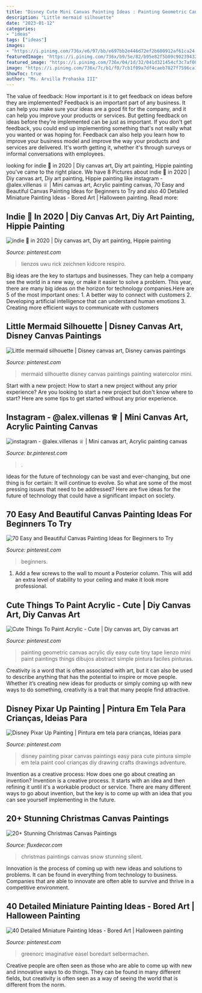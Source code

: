 ```yaml
---
title: "Disney Cute Mini Canvas Painting Ideas : Painting Geometric Canvas Acrylic Diy Easy Cute Tiny Tape Lienzo Mini Paint Paintings Things Dibujos Abstract Simple Pintura Faciles Pinturas"
description: "Little mermaid silhouette"
date: "2023-01-12"
categories:
- "ideas"
tags: ["ideas"]
images:
- "https://i.pinimg.com/736x/e6/97/bb/e697bb2e446d72ef2b600912af61ca24--little-mermaid-silhouette-big-little.jpg"
featuredImage: "https://i.pinimg.com/736x/b9/5e/82/b95e82f5b09c902394324e07b0d3fc8d.jpg"
featured_image: "https://i.pinimg.com/736x/04/1d/32/041d321454cf3c7af00d43973e76c1e3.jpg"
image: "https://i.pinimg.com/736x/7c/b1/f0/7cb1f09a7df4caeb7827f7596ca10dda--disney-drawings-art-drawings.jpg"
ShowToc: true
author: "Ms. Arvilla Prohaska III"
---
```



The value of feedback: How important is it to get feedback on ideas before they are implemented?
Feedback is an important part of any business. It can help you make sure your ideas are a good fit for the company, and it can help you improve your products or services. But getting feedback on ideas before they're implemented can be just as important. If you don't get feedback, you could end up implementing something that's not really what you wanted or was hoping for. Feedback can also help you learn how to improve your business model and improve the way your products and services are delivered. It's worth getting it, whether it's through surveys or informal conversations with employees.

	

		
looking for indie 🍄 in 2020 | Diy canvas art, Diy art painting, Hippie painting you've came to the right place. We have 8 Pictures about indie 🍄 in 2020 | Diy canvas art, Diy art painting, Hippie painting like instagram - @alex.villenas ♕ | Mini canvas art, Acrylic painting canvas, 70 Easy and Beautiful Canvas Painting Ideas for Beginners to Try and also 40 Detailed Miniature Painting Ideas - Bored Art | Halloween painting. Read more:
		
    
## Indie 🍄 In 2020 | Diy Canvas Art, Diy Art Painting, Hippie Painting

<img loading=lazy src="https://i.pinimg.com/736x/04/1d/32/041d321454cf3c7af00d43973e76c1e3.jpg" onerror="this.onerror=null;this.src='https://tse3.mm.bing.net/th?id=OIP.bG1JmRkMQk9zE0Sk3nJGPAHaJ3&amp;pid=15.1';" alt="indie 🍄 in 2020 | Diy canvas art, Diy art painting, Hippie painting">

_Source: pinterest.com_

>lienzos uwu rick zeichnen kidcore respiro. 

	

Big ideas are the key to startups and businesses. They can help a company see the world in a new way, or make it easier to solve a problem. This year, there are many big ideas on the horizon for technology companies.Here are 5 of the most important ones: 1. A better way to connect with customers 2. Developing artificial intelligence that can understand human emotions 3. Creating more efficient ways to communicate with customers 
    
## Little Mermaid Silhouette | Disney Canvas Art, Disney Canvas Paintings

<img loading=lazy src="https://i.pinimg.com/736x/e6/97/bb/e697bb2e446d72ef2b600912af61ca24--little-mermaid-silhouette-big-little.jpg" onerror="this.onerror=null;this.src='https://tse4.mm.bing.net/th?id=OIP.03Ve6DOiWF1fqoJjH3psCQDYEg&amp;pid=15.1';" alt="Little mermaid silhouette | Disney canvas art, Disney canvas paintings">

_Source: pinterest.com_

>mermaid silhouette disney canvas paintings painting watercolor mini. 

	

Start with a new project: How to start a new project without any prior experience?
Are you looking to start a new project but don't know where to start? Here are some tips to get started without any prior experience.

    
## Instagram - @alex.villenas ♕ | Mini Canvas Art, Acrylic Painting Canvas

<img loading=lazy src="https://i.pinimg.com/736x/c2/15/4c/c2154c0564422e005db5bf8be2f04caa.jpg" onerror="this.onerror=null;this.src='https://tse1.mm.bing.net/th?id=OIP.xCKCYUYOVAVDJevdEk-i_wHaJD&amp;pid=15.1';" alt="instagram - @alex.villenas ♕ | Mini canvas art, Acrylic painting canvas">

_Source: br.pinterest.com_

>. 

	

Ideas for the future of technology can be vast and ever-changing, but one thing is for certain: It will continue to evolve. So what are some of the most pressing issues that need to be addressed? Here are five ideas for the future of technology that could have a significant impact on society.

    
## 70 Easy And Beautiful Canvas Painting Ideas For Beginners To Try

<img loading=lazy src="https://i.pinimg.com/736x/4d/0a/a2/4d0aa25b54bb7bf4ede91b5a36ab3497.jpg" onerror="this.onerror=null;this.src='https://tse4.mm.bing.net/th?id=OIP.b440lEWhmryWFoL4J6Bl7QHaLl&amp;pid=15.1';" alt="70 Easy and Beautiful Canvas Painting Ideas for Beginners to Try">

_Source: pinterest.com_

>beginners. 

	

1. Add a few screws to the wall to mount a Posterior column. This will add an extra level of stability to your ceiling and make it look more professional.

    
## Cute Things To Paint Acrylic - Cute | Diy Canvas Art, Diy Canvas Art

<img loading=lazy src="https://i.pinimg.com/736x/b9/5e/82/b95e82f5b09c902394324e07b0d3fc8d.jpg" onerror="this.onerror=null;this.src='https://tse2.mm.bing.net/th?id=OIP.KtxGsJLnpb0iGRi1QLR0CQHaJ7&amp;pid=15.1';" alt="Cute Things To Paint Acrylic - Cute | Diy canvas art, Diy canvas art">

_Source: pinterest.com_

>painting geometric canvas acrylic diy easy cute tiny tape lienzo mini paint paintings things dibujos abstract simple pintura faciles pinturas. 

	

Creativity is a word that is often associated with art, but it can also be used to describe anything that has the potential to inspire or move people. Whether it’s creating new ideas for products or simply coming up with new ways to do something, creativity is a trait that many people find attractive.

    
## Disney Pixar Up Painting | Pintura Em Tela Para Crianças, Ideias Para

<img loading=lazy src="https://i.pinimg.com/736x/7c/b1/f0/7cb1f09a7df4caeb7827f7596ca10dda--disney-drawings-art-drawings.jpg" onerror="this.onerror=null;this.src='https://tse4.mm.bing.net/th?id=OIP.h_SqS2vJ2wf9DjxzUvNxxQHaJ4&amp;pid=15.1';" alt="Disney Pixar Up Painting | Pintura em tela para crianças, Ideias para">

_Source: pinterest.com_

>disney painting pixar canvas paintings easy para cute pintura simple em tela paint cool crianças diy drawing crafts drawings adventure. 

	

Invention as a creative process: How does one go about creating an invention?
Invention is a creative process. It starts with an idea and then refining it until it's a workable product or service. There are many different ways to go about invention, but the key is to come up with an idea that you can see yourself implementing in the future.

    
## 20+ Stunning Christmas Canvas Paintings

<img loading=lazy src="https://fluxdecor.com/wp-content/uploads/2016/12/christmas-canvas-paintings/4-christmas-canvas-paintings.jpg" onerror="this.onerror=null;this.src='https://tse1.mm.bing.net/th?id=OIP.zHBcYno4lPKcd8sLarLK8wHaJi&amp;pid=15.1';" alt="20+ Stunning Christmas Canvas Paintings">

_Source: fluxdecor.com_

>christmas paintings canvas snow stunning silent. 

	

Innovation is the process of coming up with new ideas and solutions to problems. It can be found in everything from technology to business. Companies that are able to innovate are often able to survive and thrive in a competitive environment.

    
## 40 Detailed Miniature Painting Ideas - Bored Art | Halloween Painting

<img loading=lazy src="https://i.pinimg.com/736x/16/84/dc/1684dc0bd43d1b25492db2966f69fab9.jpg" onerror="this.onerror=null;this.src='https://tse4.mm.bing.net/th?id=OIP.rkATd3xKn5WuxmZ8PUKE_QHaJ4&amp;pid=15.1';" alt="40 Detailed Miniature Painting Ideas - Bored Art | Halloween painting">

_Source: pinterest.com_

>greenorc imaginative easel boredart selbermachen. 

	

Creative people are often seen as those who are able to come up with new and innovative ways to do things. They can be found in many different fields, but creativity is often seen as a way of seeing the world that is different from the norm.

